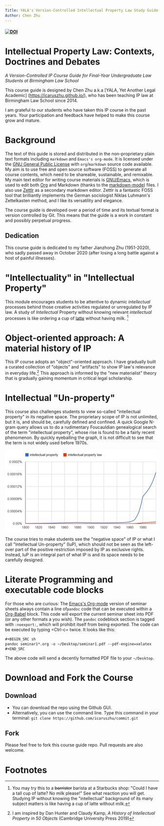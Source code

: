 ```yaml
---
Title: YALA's Version-Controlled Intellectual Property Law Study Guide for BLS Students
Author: Chen Zhu
---
```


#### [![DOI](https://zenodo.org/badge/299559844.svg)](https://zenodo.org/badge/latestdoi/299559844)

# Intellectual Property Law: Contexts, Doctrines and Debates

*A Version-Controlled IP Course Guide for Final-Year Undergraduate Law Students at Birmingham Law School* 

This course guide is designed by Chen Zhu a.k.a [YALA, Yet Another Legal Academic] (https://icaruszhu.github.io/), who has been teaching IP law at Birmingham Law School since 2014.

I am grateful to our students who have taken this IP course in the past years. Your participation and feedback have helped to make this course grow and mature.


# Background
The text of this guide is stored and distributed in the non-proprietary plain text formats including ```markdown``` and ```Emacs's org-mode```. It is licensed under the [GNU General Public License](https://www.gnu.org/licenses/gpl-3.0.en.html) with ```org```/```markdown``` source code available. My aim is to use free and open source software (FOSS) to generate all course contents, which need to be shareable, sustainable, and remixable. My main text editor for writing course materials is [GNU/Emacs](https://www.gnu.org/software/emacs/), which is used to edit both [Org](https://orgmode.org/) and Markdown (thanks to the [markdown-mode](https://jblevins.org/projects/markdown-mode/)) files. I also use [Zettlr](https://www.zettlr.com/)  as a secondary markdown editor. Zettlr is a fantastic FOSS tool that brilliantly  implements the German sociologist Niklas Luhmann's Zettelkasten method, and I like its versatility and elegance. 

The course guide is developed over a period of time and its textual format is version controlled by Git. This means that the guide is a work in constant and possibly perpetual progress. 

## Dedication
This course guide is dedicated to my father Jianzhong Zhu (1951-2020), who sadly passed away in October 2020 (after losing a long battle against a host of painful illnesses). 

# "Intellectuality" in "Intellectual Property"
This module encourages students to be attentive to dynamic *intellectual* processes behind those creative activities regulated or unregulated by IP law. A study of *Intellectual* Property without knowing relevant *intellectual* processes is like ordering a cup of [latte](https://en.wikipedia.org/wiki/Latte) without having milk. [^1]

# Object-oriented approach: A material history of IP  
This IP course adopts an "object"-oriented approach. I have gradually built a curated collection of  "objects" and "artifacts" to show IP law's relevance in everyday life.[^2] This approach is informed by the "new materialist" theory that is gradually gaining momentum in critical legal scholarship. 


# Intellectual "Un-property"
This course also challenges students to view so-called "intellectual property" in its negative space. The proprietary scope of IP is not unlimited, but it is, and should be, carefully defined and confined. A quick Google N-gram query  allows us to do a rudimentary Foucauldian genealogical search of the term "intellectual property", whose rise is found to be a fairly recent phenomenon. By quickly eyeballing the graph, it is not difficult to see that the term is not widely used before 1970s.

![IP trend](https://raw.githubusercontent.com/icaruszhu/commit/master/image/ngram-IP-trend.png)

The course tries to make students see the "negative space" of IP or what I call "Intellectual Un-property" (IuP), which should not be seen as the left-over part of the positive restriction imposed by IP as exclusive rights. Instead, IuP is an integral part of what IP is and its space needs to be carefully designed.


# Literate Programming and executable code blocks

For those who are curious:  The [Emacs's Org-mode](https://orgmode.org/) version of seminar sheets always contain a line  of```pandoc``` code that can be executed within a [Org-Babel](https://orgmode.org/worg/org-contrib/babel/) block. This code will export the current seminar sheet into PDF (or any other formats a you wish). The ```pandoc``` codeblock section is tagged with ```:noexport:```, which will prohibit  itself from being exported. The code can be executed by typing =Ctrl-c= twice. It looks like this:  

```Org-mode
#+BEGIN_SRC sh
pandoc seminar1*.org -o ~/Desktop/seminar1.pdf --pdf-engine=xelatex
#+END_SRC
```

The above code will send a decently formatted PDF file to your ```~/Desktop```. 

# Download and Fork the Course 
## Download
- You can download the repo using the Github GUI.
- Alternatively, you can use the command line. Type this command in your terminal:  ```git clone https://github.com/icaruszhu/commit.git```

## Fork 

Please feel free to fork this course guide repo. Pull requests are also welcome. 

# Footnotes


[^1]: You may try this to a ~~barrister~~ barista at a Starbucks shop: "Could I have a tall cup of latte? No milk please!" See what reaction you will get. Studying IP without knowing the "intellectual" background of its many subject matters is like having a cup of latte without milk. 

[^2]: I am inspired by Dan Hunter and Claudy Kamp, *A History of Intellectual Property in 50 Objects* (Cambridge University Press 2019)
